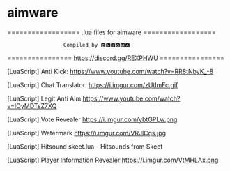 # aimware
================== .lua files for aimware ==================

                      Compiled by 🅴🅽🅸🅶🅼🅰

================ https://discord.gg/REXPHWU ================

[LuaScript] Anti Kick: 
https://www.youtube.com/watch?v=RR8tNbyK_-8

[LuaScript] Chat Translator:
https://i.imgur.com/zUtImFc.gif

[LuaScript] Legit Anti Aim
https://www.youtube.com/watch?v=IOyMDTsZ7XQ

[LuaScript] Vote Revealer
https://i.imgur.com/ybtGPLw.png

[LuaScript] Watermark
https://i.imgur.com/VRJlCqs.jpg

[LuaScript] Hitsound skeet.lua - Hitsounds from Skeet

[LuaScript] Player Information Revealer
https://i.imgur.com/VtMHLAx.png
